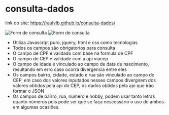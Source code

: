 # consulta-dados

link do site: https://raulvlb.github.io/consulta-dados/

![Form de consulta]([https://i.imgur.com/EFVRA2H.png](https://i.imgur.com/IbmLX55.png))
![Form de consulta]([[https://i.imgur.com/EFVRA2H.png](https://i.imgur.com/IbmLX55.png](https://i.imgur.com/noWfXqz.png)))

- Utiliza Javascript puro, jquery, html e css como tecnologias
- Todos os campos são obrigatorios para consulta
- O campo de CPF é validado com base na formula de CPF
- O campo de CEP é validade com a api viacep
- O campo de idade é vinculado ao campo de data de nascimento, 
resultando em erro caso ocorra divergencia entre eles
- Os campos bairro, cidade, estado e rua são vinculado ao campo do CEP,
em caso dos valores inputados nesses campos divergirem dos valores obtidos
pela api do CEP, os dados obtidos pela api que irão formar o JSON
- Os campos de bairro, rua, numero e hobby, podem usar tanto letras quanto 
números pois pode ser que se faça nescessário o uso de ambos em algumas ocasiões.
